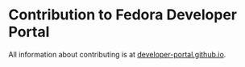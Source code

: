 # Contribution to Fedora Developer Portal
All information about contributing is at [developer-portal.github.io](https://developer-portal.github.io/).
